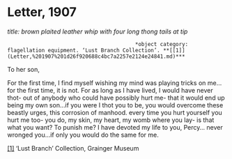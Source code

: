 # Letter, 1907

*title: brown plaited leather whip with four long thong tails at tip*

                                             *object category: flagellation equipment. ‘Lust Branch Collection’. **[[1]](Letter,%201907%201d26f920688c4bc7a2257e2124e24841.md)***

To her son,

For the first time, I find myself wishing my mind was playing tricks on me…for the first time, it is not. For as long as I have lived, I would have never thot- out of anybody who could have possibly hurt me- that it would end up being my own son…if you were I thot you to be, you would overcome these beastly urges, this corrosion of manhood. every time you hurt yourself you hurt me too- you do, my skin, my heart, my womb where you lay- is that what you want? To punish me? I have devoted my life to you, Percy… never wronged you...if only you would do the same for me.

[[1]](Letter,%201907%201d26f920688c4bc7a2257e2124e24841.md) ‘Lust Branch’ Collection, Grainger Museum